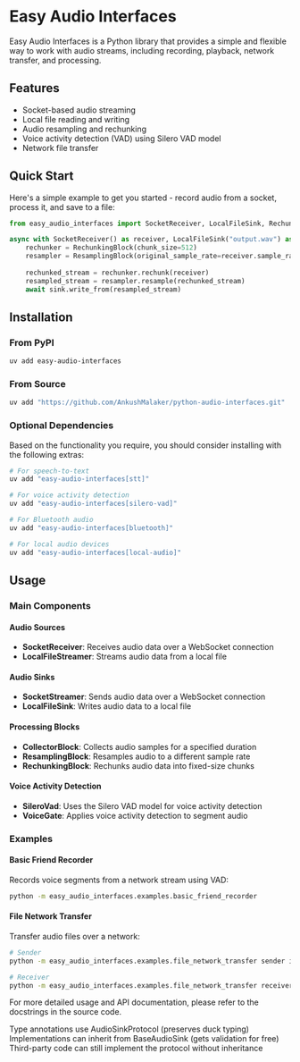 # Easy Audio Interfaces

Easy Audio Interfaces is a Python library that provides a simple and flexible way to work with audio streams, including recording, playback, network transfer, and processing.

## Features

- Socket-based audio streaming
- Local file reading and writing
- Audio resampling and rechunking
- Voice activity detection (VAD) using Silero VAD model
- Network file transfer

## Quick Start

Here's a simple example to get you started - record audio from a socket, process it, and save to a file:

```python
from easy_audio_interfaces import SocketReceiver, LocalFileSink, RechunkingBlock, ResamplingBlock

async with SocketReceiver() as receiver, LocalFileSink("output.wav") as sink:
    rechunker = RechunkingBlock(chunk_size=512)
    resampler = ResamplingBlock(original_sample_rate=receiver.sample_rate, resample_rate=16000)
    
    rechunked_stream = rechunker.rechunk(receiver)
    resampled_stream = resampler.resample(rechunked_stream)
    await sink.write_from(resampled_stream)
```

## Installation

### From PyPI
```bash
uv add easy-audio-interfaces
```

### From Source
```bash
uv add "https://github.com/AnkushMalaker/python-audio-interfaces.git"
```

### Optional Dependencies

Based on the functionality you require, you should consider installing with the following extras:

```bash
# For speech-to-text
uv add "easy-audio-interfaces[stt]"

# For voice activity detection
uv add "easy-audio-interfaces[silero-vad]"

# For Bluetooth audio
uv add "easy-audio-interfaces[bluetooth]"

# For local audio devices
uv add "easy-audio-interfaces[local-audio]"
```

## Usage

### Main Components

#### Audio Sources
- **SocketReceiver**: Receives audio data over a WebSocket connection
- **LocalFileStreamer**: Streams audio data from a local file

#### Audio Sinks  
- **SocketStreamer**: Sends audio data over a WebSocket connection
- **LocalFileSink**: Writes audio data to a local file

#### Processing Blocks
- **CollectorBlock**: Collects audio samples for a specified duration
- **ResamplingBlock**: Resamples audio to a different sample rate
- **RechunkingBlock**: Rechunks audio data into fixed-size chunks

#### Voice Activity Detection
- **SileroVad**: Uses the Silero VAD model for voice activity detection
- **VoiceGate**: Applies voice activity detection to segment audio

### Examples

#### Basic Friend Recorder
Records voice segments from a network stream using VAD:

```bash
python -m easy_audio_interfaces.examples.basic_friend_recorder
```

#### File Network Transfer
Transfer audio files over a network:

```bash
# Sender
python -m easy_audio_interfaces.examples.file_network_transfer sender input_file.wav --host localhost --port 8080

# Receiver  
python -m easy_audio_interfaces.examples.file_network_transfer receiver output_file.wav --host 0.0.0.0 --port 8080
```

For more detailed usage and API documentation, please refer to the docstrings in the source code.

Type annotations use AudioSinkProtocol (preserves duck typing)
Implementations can inherit from BaseAudioSink (gets validation for free)
Third-party code can still implement the protocol without inheritance
